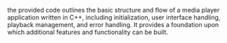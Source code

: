 the provided code outlines the basic structure and flow of a media player application written in C++, including initialization, user interface handling, playback management, and error handling. It provides a foundation upon which additional features and functionality can be built.
